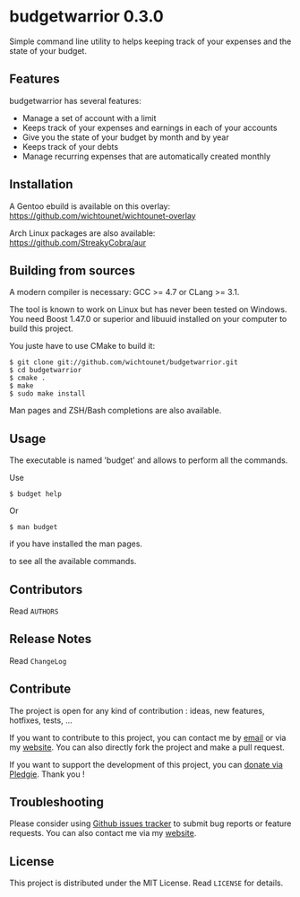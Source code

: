 budgetwarrior 0.3.0
===================

Simple command line utility to helps keeping track of your expenses and the
state of your budget.

## Features ##

budgetwarrior has several features:

* Manage a set of account with a limit
* Keeps track of your expenses and earnings in each of your accounts
* Give you the state of your budget by month and by year
* Keeps track of your debts
* Manage recurring expenses that are automatically created monthly

## Installation ##

A Gentoo ebuild is available on this overlay: https://github.com/wichtounet/wichtounet-overlay

Arch Linux packages are also available: https://github.com/StreakyCobra/aur

## Building from sources ##

A modern compiler is necessary: GCC >= 4.7 or CLang >= 3.1.

The tool is known to work on Linux but has never been tested on Windows.
You need Boost 1.47.0 or superior and libuuid installed on your computer
to build this project.

You juste have to use CMake to build it:

    $ git clone git://github.com/wichtounet/budgetwarrior.git
    $ cd budgetwarrior
    $ cmake .
    $ make
    $ sudo make install

Man pages and ZSH/Bash completions are also available.

## Usage ##

The executable is named 'budget' and allows to perform all the commands.

Use

    $ budget help

Or

    $ man budget

if you have installed the man pages.

to see all the available commands.

## Contributors ##

Read `AUTHORS`

## Release Notes ##

Read `ChangeLog`

## Contribute ##

The project is open for any kind of contribution : ideas, new features, hotfixes, tests, ...

If you want to contribute to this project, you can contact me by [email](baptiste.wicht@gmail.com) or via my [website](http://baptiste-wicht.com/). You can also directly fork the project and make a pull request.

If you want to support the development of this project, you can [donate via Pledgie](http://pledgie.com/campaigns/21113). Thank you !

## Troubleshooting ##

Please consider using [Github issues tracker](http://github.com/wichtounet/budgetwarrior/issues) to submit bug reports or feature requests. You can also contact me via my [website](http://baptiste-wicht.com/).

## License ##

This project is distributed under the MIT License. Read `LICENSE` for details.
